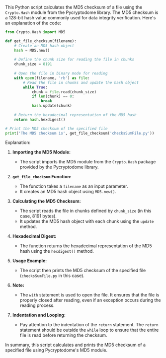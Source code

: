 This Python script calculates the MD5 checksum of a file using the `Crypto.Hash` module from the Pycryptodome library. The MD5 checksum is a 128-bit hash value commonly used for data integrity verification. Here's an explanation of the code:

```python
from Crypto.Hash import MD5

def get_file_checksum(filename):
    # Create an MD5 hash object
    hash = MD5.new()
    
    # Define the chunk size for reading the file in chunks
    chunk_size = 8191
    
    # Open the file in binary mode for reading
    with open(filename, 'rb') as file:
        # Read the file in chunks and update the hash object
        while True:
            chunk = file.read(chunk_size)
            if len(chunk) == 0:
                break
            hash.update(chunk)
            
    # Return the hexadecimal representation of the MD5 hash
    return hash.hexdigest()

# Print the MD5 checksum of the specified file
print('The MD5 checksum is', get_file_checksum('checksSumFile.py'))
```

Explanation:

1. **Importing the MD5 Module:**
   - The script imports the MD5 module from the `Crypto.Hash` package provided by the Pycryptodome library.

2. **`get_file_checksum` Function:**
   - The function takes a `filename` as an input parameter.
   - It creates an MD5 hash object using `MD5.new()`.

3. **Calculating the MD5 Checksum:**
   - The script reads the file in chunks defined by `chunk_size` (in this case, 8191 bytes).
   - It updates the MD5 hash object with each chunk using the `update` method.

4. **Hexadecimal Digest:**
   - The function returns the hexadecimal representation of the MD5 hash using the `hexdigest()` method.

5. **Usage Example:**
   - The script then prints the MD5 checksum of the specified file (`checksSumFile.py` in this case).

6. **Note:**
   - The `with` statement is used to open the file. It ensures that the file is properly closed after reading, even if an exception occurs during the reading process.

7. **Indentation and Looping:**
   - Pay attention to the indentation of the `return` statement. The `return` statement should be outside the `while` loop to ensure that the entire file is read before returning the checksum.

In summary, this script calculates and prints the MD5 checksum of a specified file using Pycryptodome's MD5 module.
